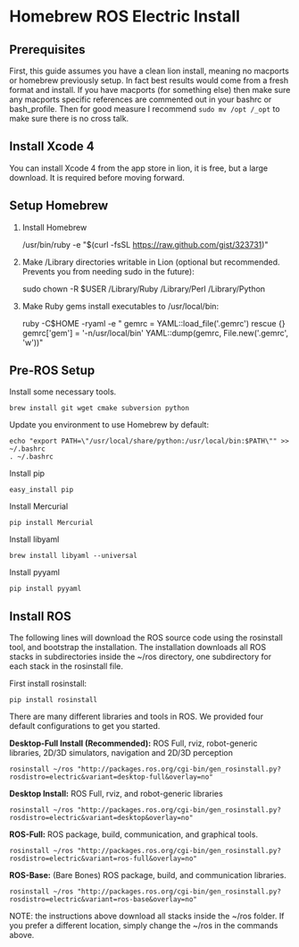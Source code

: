 # Homebrew ROS Electric Install

## Prerequisites

First, this guide assumes you have a clean lion install, meaning no macports or homebrew previously setup.  In fact best results would come from a fresh format and install.  If you have macports (for something else) then make sure any macports specific references are commented out in your bashrc or bash_profile.  Then for good measure I recommend `sudo mv /opt /_opt` to make sure there is no cross talk.

## Install Xcode 4

You can install Xcode 4 from the app store in lion, it is free, but a large download.  It is required before moving forward.

## Setup Homebrew

1. Install Homebrew

    /usr/bin/ruby -e "$(curl -fsSL https://raw.github.com/gist/323731)"

2. Make /Library directories writable in Lion (optional but recommended. Prevents you from needing sudo in the future):

    sudo chown -R $USER /Library/Ruby /Library/Perl /Library/Python

3. Make Ruby gems install executables to /usr/local/bin:

    ruby -C$HOME -ryaml -e "
    gemrc = YAML::load_file('.gemrc') rescue {}
    gemrc['gem'] = '-n/usr/local/bin'
    YAML::dump(gemrc, File.new('.gemrc', 'w'))"

## Pre-ROS Setup

Install some necessary tools.

    brew install git wget cmake subversion python

Update you environment to use Homebrew by default:

    echo "export PATH=\"/usr/local/share/python:/usr/local/bin:$PATH\"" >> ~/.bashrc
    . ~/.bashrc

Install pip

    easy_install pip

Install Mercurial

    pip install Mercurial

Install libyaml

    brew install libyaml --universal

Install pyyaml

    pip install pyyaml

## Install ROS

The following lines will download the ROS source code using the rosinstall tool, and bootstrap the installation. The installation downloads all ROS stacks in subdirectories inside the ~/ros directory, one subdirectory for each stack in the rosinstall file.

First install rosinstall:

    pip install rosinstall

There are many different libraries and tools in ROS. We provided four default configurations to get you started.

**Desktop-Full Install (Recommended):** ROS Full, rviz, robot-generic libraries, 2D/3D simulators, navigation and 2D/3D perception

    rosinstall ~/ros "http://packages.ros.org/cgi-bin/gen_rosinstall.py?rosdistro=electric&variant=desktop-full&overlay=no"

**Desktop Install:** ROS Full, rviz, and robot-generic libraries

    rosinstall ~/ros "http://packages.ros.org/cgi-bin/gen_rosinstall.py?rosdistro=electric&variant=desktop&overlay=no"

**ROS-Full:** ROS package, build, communication, and graphical tools.

    rosinstall ~/ros "http://packages.ros.org/cgi-bin/gen_rosinstall.py?rosdistro=electric&variant=ros-full&overlay=no"

**ROS-Base:** (Bare Bones) ROS package, build, and communication libraries.

    rosinstall ~/ros "http://packages.ros.org/cgi-bin/gen_rosinstall.py?rosdistro=electric&variant=ros-base&overlay=no"

NOTE: the instructions above download all stacks inside the ~/ros folder. If you prefer a different location, simply change the ~/ros in the commands above.
